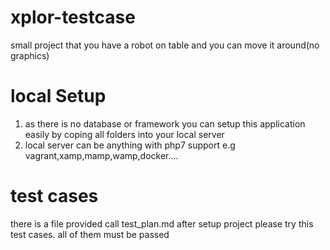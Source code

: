 # xplor-testcase
small project that you have a robot on table and you can move it around(no graphics)

# local Setup
1. as there is no database or framework you can setup this application easily by coping all folders into your local server
2. local server can be anything with php7 support e.g vagrant,xamp,mamp,wamp,docker....


# test cases
there is a file provided call test_plan.md after setup project please try this test cases. all of them must be passed

